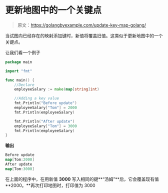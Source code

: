 # 更新地图中的一个关键点

> 原文：<https://golangbyexample.com/update-key-map-golang/>

当试图向已经存在的映射添加键时，新值将覆盖旧值。这类似于更新地图中的一个关键点。

让我们看一个例子

```go
package main

import "fmt"

func main() {
    //Declare
    employeeSalary := make(map[string]int)

    //Adding a key value
    fmt.Println("Before update")
    employeeSalary["Tom"] = 2000
    fmt.Println(employeeSalary)

    fmt.Println("After update")
    employeeSalary["Tom"] = 3000
    fmt.Println(employeeSalary)
}
```

**输出**

```go
Before update
map[Tom:2000]
After update
map[Tom:3000]
```

在上面的程序中，在用新值 **3000** 写入相同的键**“汤姆”**后，它会覆盖现有值 **2000。**再次打印地图时，打印值为 3000